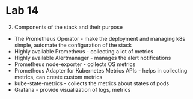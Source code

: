 # Lab 14

2) Components of the stack and their purpose

- The Prometheus Operator - make the deployment and managing k8s simple, automate the configuration of the stack
- Highly available Prometheus - collecting a lot of metrics
- Highly available Alertmanager - manages the alert notifications
- Prometheus node-exporter - collects OS metrics
- Prometheus Adapter for Kubernetes Metrics APIs - helps in collecting metrics, can create custom metrics
- kube-state-metrics - collects the metrics about states of pods
- Grafana - provide visualization of logs, metrics
